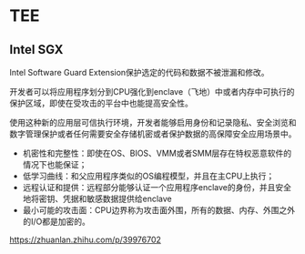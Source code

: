 # TEE

## Intel SGX

Intel Software Guard Extension保护选定的代码和数据不被泄漏和修改。

开发者可以将应用程序划分到CPU强化到enclave（飞地）中或者内存中可执行的保护区域，即使在受攻击的平台中也能提高安全性。

使用这种新的应用层可信执行环境，开发者能够启用身份和记录隐私、安全浏览和数字管理保护或者任何需要安全存储机密或者保护数据的高保障安全应用场景中。

- 机密性和完整性：即使在OS、BIOS、VMM或者SMM层存在特权恶意软件的情况下也能保证；
- 低学习曲线：和父应用程序类似的OS编程模型，并且在主CPU上执行；
- 远程认证和提供：远程部分能够认证一个应用程序enclave的身份，并且安全地将密钥、凭据和敏感数据提供给enclave
- 最小可能的攻击面：CPU边界称为攻击面外围，所有的数据、内存、外围之外的I/O都是加密的。

https://zhuanlan.zhihu.com/p/39976702